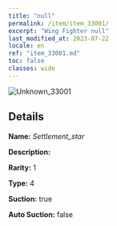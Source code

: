 ```yaml
---
title: "null"
permalink: /item/item_33001/
excerpt: "Wing Fighter null"
last_modified_at: 2023-07-22
locale: en
ref: "item_33001.md"
toc: false
classes: wide
---
```



 ![Unknown_33001](/images/item/Settlement_star_p.png)



## Details

 **Name:** *Settlement_star* 

 **Description:** 

 **Rarity:** 1 

 **Type:** 4 

 **Suction:** true 

 **Auto Suction:** false 


